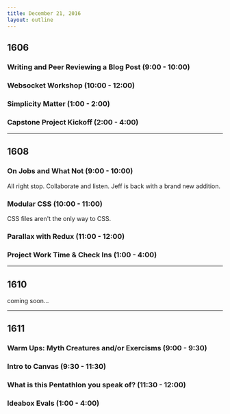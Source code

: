 ```yaml
---
title: December 21, 2016
layout: outline
---
```


## 1606

### Writing and Peer Reviewing a Blog Post (9:00 - 10:00)

### Websocket Workshop (10:00 - 12:00)

### Simplicity Matter (1:00 - 2:00)

### Capstone Project Kickoff (2:00 - 4:00)

***

## 1608

### On Jobs and What Not (9:00 - 10:00)
All right stop. Collaborate and listen. Jeff is back with a brand new addition.

### Modular CSS (10:00 - 11:00)
CSS files aren't the only way to CSS.

### Parallax with Redux (11:00 - 12:00)

### Project Work Time & Check Ins (1:00 - 4:00)

***

## 1610
coming soon...

***

## 1611

### Warm Ups: Myth Creatures and/or Exercisms (9:00 - 9:30)

### Intro to Canvas (9:30 - 11:30)

### What is this Pentathlon you speak of? (11:30 - 12:00)

### Ideabox Evals (1:00 - 4:00)
